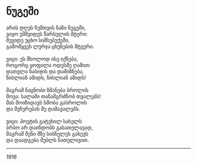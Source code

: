 # ნუგეში

არის დღეს ჩემთვის ნაზი ნუგეში,\
ვიყო უმშვიდეს წარსულის მტერი:\
შევიდე უცხო სიმსუბუქეში,\
გამომყვეს ლურჯა ცხენების მტვერი.\
\
ვიცი: ეს მხოლოდ ისე იქნება,\
როგორც ყოფილა ოდესმე ღამით:\
დათვლა ნაბიჯის და დამიზნება,\
ნისლიან ამიდს, ნისლიან ამიდს!\
\
მაგრამ ნაცნობი ზმანება ბროლის\
მოვა: სალამი თანამგრძნობ თვალებს!\
მას მოიზიდავს ხმობა გასროლის\
და შეჩერებას მე დამავალებს.\
\
ვიცი: პოეტის გატეხილ სახელს\
ბრბო არ დაინდობს გასათელავად,\
მაგრამ შენი მზე სიბნელეს გახევს\
და დაადგება შუბლს ნათელივით.

***

_1916_

